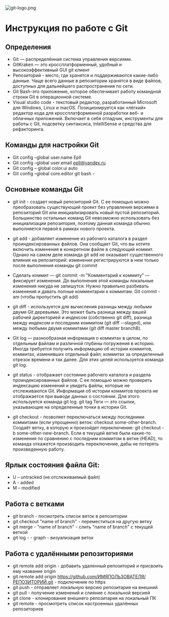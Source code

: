 ![git-logo.png](git-logo.png)  

# Инструкция по работе с Git

## Определения
* Git — распределённая система управления версиями.
* GitKraken — это кроссплатформенный, удобный и высокоэффективный GUI git клиент
* Репозито́рий - место, где хранятся и поддерживаются какие-либо данные. Чаще всего данные в репозитории хранятся в виде файлов, доступных для дальнейшего распространения по сети.
* Git Bash-это приложение, которое обеспечивает работу командной строки Git в операционной системе. 
* Visual studio code - текстовый редактор, разработанный Microsoft для Windows, Linux и macOS. Позиционируется как «лёгкий» редактор кода для кроссплатформенной разработки веб- и облачных приложений. Включает в себя отладчик, инструменты для работы с Git, подсветку синтаксиса, IntelliSense и средства для рефакторинга.

## Команды для настройки Git
* Git config –global user.name Epll
* Git config –global user.email epll@yandex.ru
* Git config – global color.ui auto
* Git config –global core.editor git bash - 

## Основные команды Git
 *  git init - создает новый репозиторий Git. С ее помощью можно преобразовать существующий проект без управления версиями в репозиторий Git или инициализировать новый пустой репозиторий. Большинство остальных команд Git невозможно использовать без инициализации репозитория, поэтому данная команда обычно выполняется первой в рамках нового проекта.

* git add - добавляет изменение из рабочего каталога в раздел проиндексированных файлов. Она сообщает Git, что вы хотите включить изменения в конкретном файле в следующий коммит. Однако на самом деле команда git add не оказывает существенного влияния на репозиторий: изменения регистрируются в нем только после выполнения команды git commit

* Сделать коммит — git commit -m "Комментарий к коммиту" — фиксирует изменения. До выполнения этой команды локальные изменения никуда не запишутся. Нужно правильно разбивать изменения и давать полные комментарии к коммитам.
Git commit -am (чтобы пропустить git add)

* git diff - используется для вычисления разницы между любыми двумя Git деревьями. Это может быть разница между вашей рабочей директорией и индексом (собственно git diff), разница между индексом и последним коммитом (git diff --staged), или между любыми двумя коммитами (git diff master branchB).

* Git log — разнообразная информация о коммитах в целом, по отдельным файлам и различной глубины погружения в историю. Иногда требуется получить информацию об истории коммитов, коммитах, изменивших отдельный файл; коммитах за определенный отрезок времени и так далее. Для этих
целей используется команда git log.

* git status - отображает состояние рабочего каталога и раздела проиндексированных файлов. С ее помощью можно проверить индексацию изменений и увидеть файлы, которые не отслеживаются Git. Информация об истории коммитов проекта не отображается при выводе данных о состоянии. Для этого используется команда git log. git tag Теги — это ссылки, указывающие на определенные точки в истории Git.
* git checkout - позволяет переключаться между последними коммитами (если упрощенно) веток: checkout some-other-branch. Создаёт ветку, в которую и произойдет переключение: git checkout -b some-other-new-branch. Если в текущей ветке были какие-то изменения по сравнению с последним коммитом в ветке (HEAD), то команда откажется производить переключение, дабы не потерять произведенную работу.

## Ярлык состояния файла Git:
* U – untracked (не отслеживаемый файл)
* A - added
* M – modified

## Работа с ветками
* git branch - посмотреть список веток в репозитории
* git checkout "name of branch" - переместиться на другую ветку
* git merge - "name of branch" - слить "name of branch" с текущей веткой
* git log - - graph - визуализация веток

## Работа с удалёнными репозиториями
* git remote add origin - добавить удаленный репозиторий и присвоить ему название origin
* git remote add origin https://github.com/ИМЯПОЛЬЗОВАТЕЛЯ/РЕПОЗИТОРИЙ.git - подключение по https
* git push - отправляет локальную версию репозитария на внешний
* git pull - получение изменений и слияние с локальной версией
* git clone - клонирование внешнего репозитария на локальный ПК
* git remote - просмотреть список настроенных удалённых репозиториев